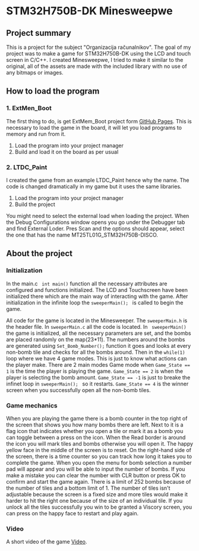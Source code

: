 # STM32H750B-DK Minesweepwe

## Project summary
This is a project for the subject "Organizacija računalnikov". 
The goal of my project was to make a game for STM32H750B-DK using the LCD and touch screen in C/C++. I created Minesweepwe, I tried to make it similar to the original, all of the assets are made with the included library with no use of any bitmaps or images.

## How to load the program
### 1. ExtMen_Boot
The first thing to do, is get ExtMem_Boot project form [GitHub Pages](https://github.com/STMicroelectronics/STM32CubeH7/tree/master/Projects/STM32H750B-DK/Templates). This is necessary to load the game in the board, it will let you load programs to memory and run from it. 

1. Load the program into your project manager
2. Build and load it on the board as per usual


### 2. LTDC_Paint

I created the game from an example LTDC_Paint hence why the name. The code is changed dramatically in my game but it uses the same libraries. 

1. Load the program into your project manager
2. Build the project 

You might need to select the external load when loading the project. When the Debug Configurations window opens you go under the Debugger tab and find External Loder. Pres Scan and the options should appear, select the one that has the name MT25TL01G_STM32H750B-DISCO.

## About the project

### Initialization

In the main.c ``` int main()``` function all the necessary attributes are configured and functions initialized. The LCD and Touchscreen have been initialized there which are the main way of interacting with the game. After initialization in the infinite loop the ```sweeperMain(); ``` is called to begin the game.

All code for the game is located in the Minesweeper. The ```sweeperMain.h``` is the header file. In ```sweeperMain.c``` all the code is located. In ``` sweeperMain()``` the game is initialized, all the necessary parameters are set, and the bombs are placed randomly on the map(23*11). 
The numbers around the bombs are generated using ```Set_Bomb_Number();``` function it goes and looks at every non-bomb tile and checks for all the bombs around. 
Then in the ```while(1)``` loop where we have 4 game modes. This is just to know what actions can the player make. There are 2 main modes Game mode when ```Game_State == 1``` is the time the player is playing the game. ```Game_State == 2``` is when the player is selecting the bomb amount. ```Game_State == -1``` is just to breake the infinet loop in ```sweeperMain(); ``` so it restarts. ```Game_State == 4``` is the winner screen when you successfully open all the non-bomb tiles.


### Game mechanics  
When you are playing the game there is a bomb counter in the top right of the screen that shows you how many bombs there are left. Next to it is a flag icon that indicates whether you open a tile or mark it as a bomb you can toggle between a press on the icon. When the Read border is around the icon you will mark tiles and bombs otherwise you will open it. The happy yellow face in the middle of the screen is to reset. On the right-hand side of the screen, there is a time counter so you can track how long it takes you to complete the game. 
When you open the menu for bomb selection a number pad will appear and you will be able to input the number of bombs. If you make a mistake you can clear the number with CLR button or press OK to confirm and start the game again. There is a limit of 252 bombs because of the number of tiles and a bottom limit of 1. The number of tiles isn't adjustable because the screen is a fixed size and more tiles would make it harder to hit the right one because of the size of an individual tile.
If you unlock all the tiles successfully you win to be granted a Viscory screen, you can press on the happy face to restart and play again.

### Video
A short video of the game [Video](https://www.youtube.com/watch?v=5qmvxCDKR-Q).

